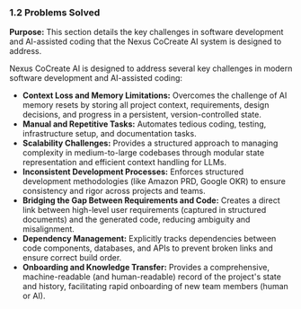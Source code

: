 ### 1.2 Problems Solved

**Purpose:** This section details the key challenges in software development and AI-assisted coding that the Nexus CoCreate AI system is designed to address.

Nexus CoCreate AI is designed to address several key challenges in modern software development and AI-assisted coding:

*   **Context Loss and Memory Limitations:** Overcomes the challenge of AI memory resets by storing all project context, requirements, design decisions, and progress in a persistent, version-controlled state.
*   **Manual and Repetitive Tasks:** Automates tedious coding, testing, infrastructure setup, and documentation tasks.
*   **Scalability Challenges:** Provides a structured approach to managing complexity in medium-to-large codebases through modular state representation and efficient context handling for LLMs.
*   **Inconsistent Development Processes:** Enforces structured development methodologies (like Amazon PRD, Google OKR) to ensure consistency and rigor across projects and teams.
*   **Bridging the Gap Between Requirements and Code:** Creates a direct link between high-level user requirements (captured in structured documents) and the generated code, reducing ambiguity and misalignment.
*   **Dependency Management:** Explicitly tracks dependencies between code components, databases, and APIs to prevent broken links and ensure correct build order.
*   **Onboarding and Knowledge Transfer:** Provides a comprehensive, machine-readable (and human-readable) record of the project's state and history, facilitating rapid onboarding of new team members (human or AI).
